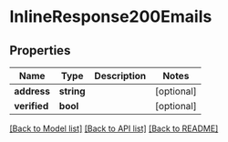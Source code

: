 # InlineResponse200Emails

## Properties
Name | Type | Description | Notes
------------ | ------------- | ------------- | -------------
**address** | **string** |  | [optional] 
**verified** | **bool** |  | [optional] 

[[Back to Model list]](../../README.md#documentation-for-models) [[Back to API list]](../../README.md#documentation-for-api-endpoints) [[Back to README]](../../README.md)

